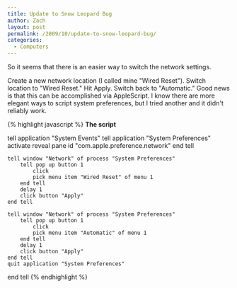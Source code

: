 ```yaml
---
title: Update to Snow Leopard Bug
author: Zach
layout: post
permalink: /2009/10/update-to-snow-leopard-bug/
categories:
  - Computers
---
```

So it seems that there is an easier way to switch the network settings.

Create a new network location (I called mine "Wired Reset"). Switch location to "Wired Reset." Hit Apply. Switch back to "Automatic." Good news is that this can be accomplished via AppleScript. I know there are more elegant ways to script system preferences, but I tried another and it didn't reliably work.

{% highlight javascript %}
**The script**

tell application "System Events"
    tell application "System Preferences"
        activate
        reveal pane id "com.apple.preference.network"
    end tell

    tell window "Network" of process "System Preferences"
        tell pop up button 1
            click
            pick menu item "Wired Reset" of menu 1
        end tell
        delay 1
        click button "Apply"
    end tell
    
    tell window "Network" of process "System Preferences"
        tell pop up button 1
            click
            pick menu item "Automatic" of menu 1
        end tell
        delay 1
        click button "Apply"
    end tell
    quit application "System Preferences"
end tell
{% endhighlight %}